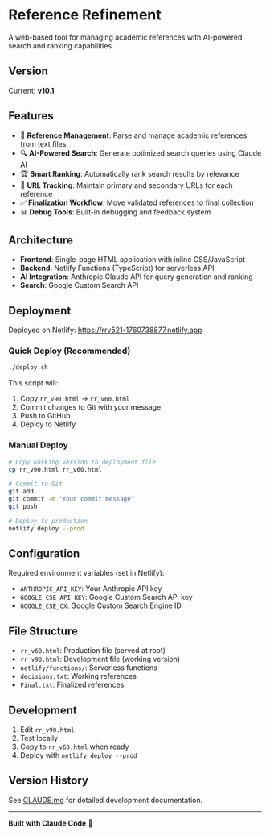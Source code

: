 # Reference Refinement

A web-based tool for managing academic references with AI-powered search and ranking capabilities.

## Version

Current: **v10.1**

## Features

- 📝 **Reference Management**: Parse and manage academic references from text files
- 🔍 **AI-Powered Search**: Generate optimized search queries using Claude AI
- 🏆 **Smart Ranking**: Automatically rank search results by relevance
- 🔗 **URL Tracking**: Maintain primary and secondary URLs for each reference
- ✅ **Finalization Workflow**: Move validated references to final collection
- 📊 **Debug Tools**: Built-in debugging and feedback system

## Architecture

- **Frontend**: Single-page HTML application with inline CSS/JavaScript
- **Backend**: Netlify Functions (TypeScript) for serverless API
- **AI Integration**: Anthropic Claude API for query generation and ranking
- **Search**: Google Custom Search API

## Deployment

Deployed on Netlify: https://rrv521-1760738877.netlify.app

### Quick Deploy (Recommended)

```bash
./deploy.sh
```

This script will:
1. Copy `rr_v90.html` → `rr_v60.html`
2. Commit changes to Git with your message
3. Push to GitHub
4. Deploy to Netlify

### Manual Deploy

```bash
# Copy working version to deployment file
cp rr_v90.html rr_v60.html

# Commit to Git
git add .
git commit -m "Your commit message"
git push

# Deploy to production
netlify deploy --prod
```

## Configuration

Required environment variables (set in Netlify):
- `ANTHROPIC_API_KEY`: Your Anthropic API key
- `GOOGLE_CSE_API_KEY`: Google Custom Search API key
- `GOOGLE_CSE_CX`: Google Custom Search Engine ID

## File Structure

- `rr_v60.html`: Production file (served at root)
- `rr_v90.html`: Development file (working version)
- `netlify/functions/`: Serverless functions
- `decisions.txt`: Working references
- `Final.txt`: Finalized references

## Development

1. Edit `rr_v90.html`
2. Test locally
3. Copy to `rr_v60.html` when ready
4. Deploy with `netlify deploy --prod`

## Version History

See [CLAUDE.md](CLAUDE.md) for detailed development documentation.

---

**Built with Claude Code** 🤖
